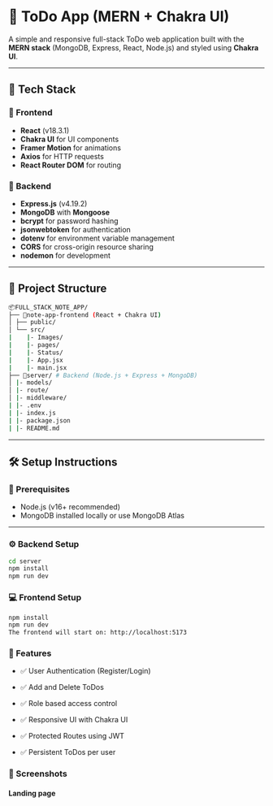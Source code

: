 # 📝 ToDo App (MERN + Chakra UI)

A simple and responsive full-stack ToDo web application built with the **MERN stack** (MongoDB, Express, React, Node.js) and styled using **Chakra UI**.

---

## 🚀 Tech Stack

### 🔧 Frontend
- **React** (v18.3.1)
- **Chakra UI** for UI components
- **Framer Motion** for animations
- **Axios** for HTTP requests
- **React Router DOM** for routing

### 🔧 Backend
- **Express.js** (v4.19.2)
- **MongoDB** with **Mongoose**
- **bcrypt** for password hashing
- **jsonwebtoken** for authentication
- **dotenv** for environment variable management
- **CORS** for cross-origin resource sharing
- **nodemon** for development

---

## 📂 Project Structure

```bash
📦FULL_STACK_NOTE_APP/
├── 📁note-app-frontend (React + Chakra UI)
│ ├── public/
│ └── src/
|    |- Images/
|    |- pages/
|    |- Status/
|    |- App.jsx
|    |- main.jsx
├── 📁server/ # Backend (Node.js + Express + MongoDB)
│ |- models/
│ |- route/
│ |- middleware/
| |- .env
| |- index.js
| |- package.json
| |- README.md
```

---

## 🛠️ Setup Instructions

### 📌 Prerequisites

- Node.js (v16+ recommended)
- MongoDB installed locally or use MongoDB Atlas

---

### ⚙️ Backend Setup

```bash
cd server
npm install
npm run dev
```
### 💻 Frontend Setup

```bash
npm install
npm run dev
The frontend will start on: http://localhost:5173
```

### 🔐 Features
- ✅ User Authentication (Register/Login)

- ✅ Add and Delete ToDos

- ✅ Role based access control

- ✅ Responsive UI with Chakra UI

- ✅ Protected Routes using JWT

- ✅ Persistent ToDos per user

### 📸 Screenshots

#### Landing page

